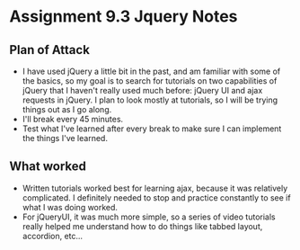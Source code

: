 # Assignment 9.3 Jquery Notes

## Plan of Attack
* I have used jQuery a little bit in the past, and am familiar with some of the basics, so my goal is to search for tutorials on two capabilities of jQuery that I haven't really used much before: jQuery UI and ajax requests in jQuery. I plan to look mostly at tutorials, so I will be trying things out as I go along.
* I'll break every 45 minutes.
* Test what I've learned after every break to make sure I can implement the
  things I've learned.
## What worked
* Written tutorials worked best for learning ajax, because it was relatively
  complicated. I definitely needed to stop and practice constantly to see if
what I was doing worked.
* For jQueryUI, it was much more simple, so a series of video tutorials really
  helped me understand how to do things like tabbed layout, accordion, etc...
